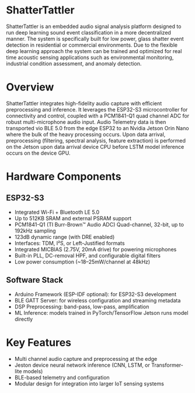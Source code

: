 # ShatterTattler

ShatterTattler is an embedded audio signal analysis platform designed to run deep learning sound event classification in a more decentralized manner. The system is specifically built for low power, glass shatter event detection in residential or commercial environments. Due to the flexible deep learning approach the system can be trained and optimized for real time acoustic sensing applications such as environmental monitoring, industrial condition assessment, and anomaly detection.

# Overview

ShatterTattler integrates high-fidelity audio capture with efficient preprocessing and inference. It leverages the ESP32-S3 microcontroller for connectivity and control, coupled with a PCM1841-Q1 quad channel ADC for robust multi-microphone audio input. Audio Telemetry data is then transported vio BLE 5.0 from the edge ESP32 to an Nvidia Jetson Orin Nano where the bulk of the heavy processing occurs. Upon data arrival, preprocessing (filtering, spectral analysis, feature extraction) is performed on the Jetson upon data arrival device CPU before LSTM model inference occurs on the device GPU.

# Hardware Components
## ESP32-S3

- Integrated Wi-Fi + Bluetooth LE 5.0
- Up to 512KB SRAM and external PSRAM support
- PCM1841-Q1 (TI Burr-Brown™ Audio ADC) Quad-channel, 32-bit, up to 192kHz sampling
- 123dB dynamic range (with DRE enabled)
- Interfaces: TDM, I²S, or Left-Justified formats
- Integrated MICBIAS (2.75V, 20mA drive) for powering microphones
- Built-in PLL, DC-removal HPF, and configurable digital filters
- Low power consumption (~18–25mW/channel at 48kHz)

## Software Stack

- Arduino Framework (ESP-IDF optional): for ESP32-S3 development
- BLE GATT Server: for wireless configuration and streaming metadata
- DSP Preprocessing: band-pass, low-pass, amplification
- ML Inference: models trained in PyTorch/TensorFlow Jetson runs model directly

# Key Features

- Multi channel audio capture and preprocessing at the edge
- Jeston device neural network inference (CNN, LSTM, or Transformer-lite models)
- BLE-based telemetry and configuration
- Modular design for integration into larger IoT sensing systems
